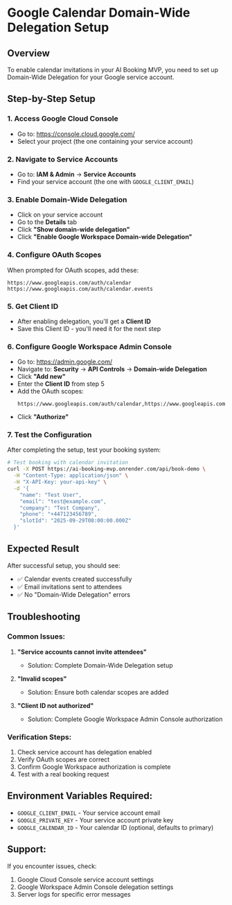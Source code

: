 # Google Calendar Domain-Wide Delegation Setup

## Overview
To enable calendar invitations in your AI Booking MVP, you need to set up Domain-Wide Delegation for your Google service account.

## Step-by-Step Setup

### 1. Access Google Cloud Console
- Go to: https://console.cloud.google.com/
- Select your project (the one containing your service account)

### 2. Navigate to Service Accounts
- Go to: **IAM & Admin** → **Service Accounts**
- Find your service account (the one with `GOOGLE_CLIENT_EMAIL`)

### 3. Enable Domain-Wide Delegation
- Click on your service account
- Go to the **Details** tab
- Click **"Show domain-wide delegation"**
- Click **"Enable Google Workspace Domain-wide Delegation"**

### 4. Configure OAuth Scopes
When prompted for OAuth scopes, add these:
```
https://www.googleapis.com/auth/calendar
https://www.googleapis.com/auth/calendar.events
```

### 5. Get Client ID
- After enabling delegation, you'll get a **Client ID**
- Save this Client ID - you'll need it for the next step

### 6. Configure Google Workspace Admin Console
- Go to: https://admin.google.com/
- Navigate to: **Security** → **API Controls** → **Domain-wide Delegation**
- Click **"Add new"**
- Enter the **Client ID** from step 5
- Add the OAuth scopes:
  ```
  https://www.googleapis.com/auth/calendar,https://www.googleapis.com/auth/calendar.events
  ```
- Click **"Authorize"**

### 7. Test the Configuration
After completing the setup, test your booking system:
```bash
# Test booking with calendar invitation
curl -X POST https://ai-booking-mvp.onrender.com/api/book-demo \
  -H "Content-Type: application/json" \
  -H "X-API-Key: your-api-key" \
  -d '{
    "name": "Test User",
    "email": "test@example.com",
    "company": "Test Company",
    "phone": "+447123456789",
    "slotId": "2025-09-29T08:00:00.000Z"
  }'
```

## Expected Result
After successful setup, you should see:
- ✅ Calendar events created successfully
- ✅ Email invitations sent to attendees
- ✅ No "Domain-Wide Delegation" errors

## Troubleshooting

### Common Issues:
1. **"Service accounts cannot invite attendees"**
   - Solution: Complete Domain-Wide Delegation setup

2. **"Invalid scopes"**
   - Solution: Ensure both calendar scopes are added

3. **"Client ID not authorized"**
   - Solution: Complete Google Workspace Admin Console authorization

### Verification Steps:
1. Check service account has delegation enabled
2. Verify OAuth scopes are correct
3. Confirm Google Workspace authorization is complete
4. Test with a real booking request

## Environment Variables Required:
- `GOOGLE_CLIENT_EMAIL` - Your service account email
- `GOOGLE_PRIVATE_KEY` - Your service account private key
- `GOOGLE_CALENDAR_ID` - Your calendar ID (optional, defaults to primary)

## Support:
If you encounter issues, check:
1. Google Cloud Console service account settings
2. Google Workspace Admin Console delegation settings
3. Server logs for specific error messages
